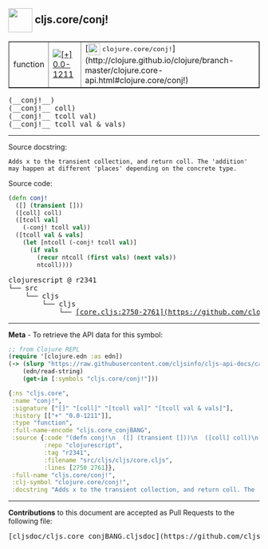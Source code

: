 ## <img width="48px" valign="middle" src="http://i.imgur.com/Hi20huC.png"> cljs.core/conj!

 <table border="1">
<tr>

<td>function</td>
<td><a href="https://github.com/cljsinfo/cljs-api-docs/tree/0.0-1211"><img valign="middle" alt="[+] 0.0-1211" src="https://img.shields.io/badge/+-0.0--1211-lightgrey.svg"></a> </td>
<td>
[<img height="24px" valign="middle" src="http://i.imgur.com/1GjPKvB.png"> <samp>clojure.core/conj!</samp>](http://clojure.github.io/clojure/branch-master/clojure.core-api.html#clojure.core/conj!)
</td>
</tr>
</table>

 <samp>
(__conj!__)<br>
</samp>
 <samp>
(__conj!__ coll)<br>
</samp>
 <samp>
(__conj!__ tcoll val)<br>
</samp>
 <samp>
(__conj!__ tcoll val & vals)<br>
</samp>

---




Source docstring:

```
Adds x to the transient collection, and return coll. The 'addition'
may happen at different 'places' depending on the concrete type.
```

Source code:

```clj
(defn conj!
  ([] (transient []))
  ([coll] coll)
  ([tcoll val]
    (-conj! tcoll val))
  ([tcoll val & vals]
    (let [ntcoll (-conj! tcoll val)]
      (if vals
        (recur ntcoll (first vals) (next vals))
        ntcoll))))
```

 <pre>
clojurescript @ r2341
└── src
    └── cljs
        └── cljs
            └── <ins>[core.cljs:2750-2761](https://github.com/clojure/clojurescript/blob/r2341/src/cljs/cljs/core.cljs#L2750-L2761)</ins>
</pre>


---

__Meta__ - To retrieve the API data for this symbol:

```clj
;; from Clojure REPL
(require '[clojure.edn :as edn])
(-> (slurp "https://raw.githubusercontent.com/cljsinfo/cljs-api-docs/catalog/cljs-api.edn")
    (edn/read-string)
    (get-in [:symbols "cljs.core/conj!"]))
```

```clj
{:ns "cljs.core",
 :name "conj!",
 :signature ["[]" "[coll]" "[tcoll val]" "[tcoll val & vals]"],
 :history [["+" "0.0-1211"]],
 :type "function",
 :full-name-encode "cljs.core_conjBANG",
 :source {:code "(defn conj!\n  ([] (transient []))\n  ([coll] coll)\n  ([tcoll val]\n    (-conj! tcoll val))\n  ([tcoll val & vals]\n    (let [ntcoll (-conj! tcoll val)]\n      (if vals\n        (recur ntcoll (first vals) (next vals))\n        ntcoll))))",
          :repo "clojurescript",
          :tag "r2341",
          :filename "src/cljs/cljs/core.cljs",
          :lines [2750 2761]},
 :full-name "cljs.core/conj!",
 :clj-symbol "clojure.core/conj!",
 :docstring "Adds x to the transient collection, and return coll. The 'addition'\nmay happen at different 'places' depending on the concrete type."}

```

---

__Contributions__ to this document are accepted as Pull Requests to the following file:

 <pre>
[cljsdoc/cljs.core_conjBANG.cljsdoc](https://github.com/cljsinfo/cljs-api-docs/blob/master/cljsdoc/cljs.core_conjBANG.cljsdoc)
</pre>


